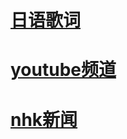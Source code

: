 # [日语歌词](./resources/japanese-lyrics.md)

# [youtube频道](./YOUTUBE.md)

# [nhk新闻](./resources/nhk-news.md)




